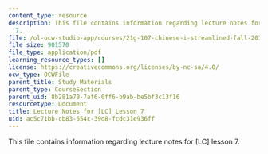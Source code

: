 ```yaml
---
content_type: resource
description: This file contains information regarding lecture notes for [LC] lesson
  7.
file: /ol-ocw-studio-app/courses/21g-107-chinese-i-streamlined-fall-2014/ac5c71bbcb83654c39d8fcdc31e936ff_MIT21G_107F14_Chars7.pdf
file_size: 901570
file_type: application/pdf
learning_resource_types: []
license: https://creativecommons.org/licenses/by-nc-sa/4.0/
ocw_type: OCWFile
parent_title: Study Materials
parent_type: CourseSection
parent_uid: 8b281a78-7af6-0ff6-b9ab-be5bf3c13f16
resourcetype: Document
title: Lecture Notes for [LC] Lesson 7
uid: ac5c71bb-cb83-654c-39d8-fcdc31e936ff
---
```

This file contains information regarding lecture notes for [LC] lesson 7.